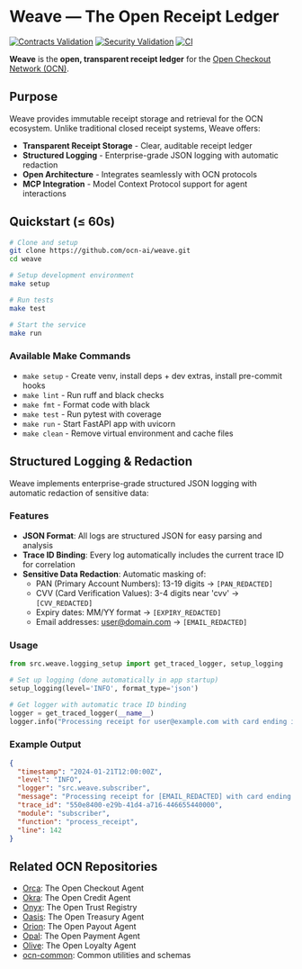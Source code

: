 # Weave — The Open Receipt Ledger

[![Contracts Validation](https://github.com/ocn-ai/weave/actions/workflows/contracts.yml/badge.svg)](https://github.com/ocn-ai/weave/actions/workflows/contracts.yml)
[![Security Validation](https://github.com/ocn-ai/weave/actions/workflows/security.yml/badge.svg)](https://github.com/ocn-ai/weave/actions/workflows/security.yml)
[![CI](https://github.com/ocn-ai/weave/actions/workflows/ci.yml/badge.svg)](https://github.com/ocn-ai/weave/actions/workflows/ci.yml)

**Weave** is the **open, transparent receipt ledger** for the [Open Checkout Network (OCN)](https://github.com/ocn-ai/ocn-common).

## Purpose

Weave provides immutable receipt storage and retrieval for the OCN ecosystem. Unlike traditional closed receipt systems, Weave offers:

- **Transparent Receipt Storage** - Clear, auditable receipt ledger
- **Structured Logging** - Enterprise-grade JSON logging with automatic redaction
- **Open Architecture** - Integrates seamlessly with OCN protocols
- **MCP Integration** - Model Context Protocol support for agent interactions

## Quickstart (≤ 60s)

```bash
# Clone and setup
git clone https://github.com/ocn-ai/weave.git
cd weave

# Setup development environment
make setup

# Run tests
make test

# Start the service
make run
```

### Available Make Commands

- `make setup` - Create venv, install deps + dev extras, install pre-commit hooks
- `make lint` - Run ruff and black checks
- `make fmt` - Format code with black
- `make test` - Run pytest with coverage
- `make run` - Start FastAPI app with uvicorn
- `make clean` - Remove virtual environment and cache files


## Structured Logging & Redaction

Weave implements enterprise-grade structured JSON logging with automatic redaction of sensitive data:

### Features
- **JSON Format**: All logs are structured JSON for easy parsing and analysis
- **Trace ID Binding**: Every log automatically includes the current trace ID for correlation
- **Sensitive Data Redaction**: Automatic masking of:
  - PAN (Primary Account Numbers): 13-19 digits → `[PAN_REDACTED]`
  - CVV (Card Verification Values): 3-4 digits near 'cvv' → `[CVV_REDACTED]`
  - Expiry dates: MM/YY format → `[EXPIRY_REDACTED]`
  - Email addresses: user@domain.com → `[EMAIL_REDACTED]`

### Usage
```python
from src.weave.logging_setup import get_traced_logger, setup_logging

# Set up logging (done automatically in app startup)
setup_logging(level='INFO', format_type='json')

# Get logger with automatic trace ID binding
logger = get_traced_logger(__name__)
logger.info("Processing receipt for user@example.com with card ending in 1111")
```

### Example Output
```json
{
  "timestamp": "2024-01-21T12:00:00Z",
  "level": "INFO",
  "logger": "src.weave.subscriber",
  "message": "Processing receipt for [EMAIL_REDACTED] with card ending in [PAN_REDACTED]",
  "trace_id": "550e8400-e29b-41d4-a716-446655440000",
  "module": "subscriber",
  "function": "process_receipt",
  "line": 142
}
```

## Related OCN Repositories

- [Orca](https://github.com/ocn-ai/orca): The Open Checkout Agent
- [Okra](https://github.com/ocn-ai/okra): The Open Credit Agent
- [Onyx](https://github.com/ocn-ai/onyx): The Open Trust Registry
- [Oasis](https://github.com/ocn-ai/oasis): The Open Treasury Agent
- [Orion](https://github.com/ocn-ai/orion): The Open Payout Agent
- [Opal](https://github.com/ocn-ai/opal): The Open Payment Agent
- [Olive](https://github.com/ocn-ai/olive): The Open Loyalty Agent
- [ocn-common](https://github.com/ocn-ai/ocn-common): Common utilities and schemas
